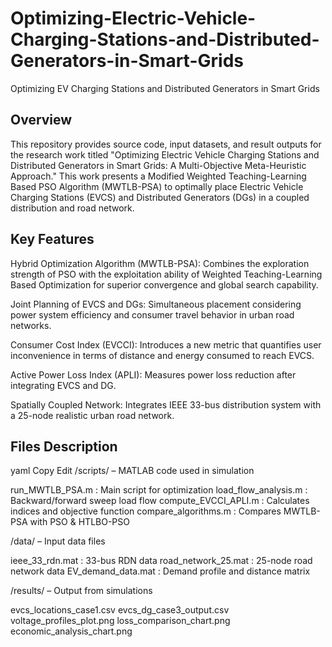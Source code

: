 # Optimizing-Electric-Vehicle-Charging-Stations-and-Distributed-Generators-in-Smart-Grids
Optimizing EV Charging Stations and Distributed Generators in Smart Grids
## Overview
This repository provides source code, input datasets, and result outputs for the research work titled "Optimizing Electric Vehicle Charging Stations and Distributed Generators in Smart Grids: A Multi-Objective Meta-Heuristic Approach." This work presents a Modified Weighted Teaching-Learning Based PSO Algorithm (MWTLB-PSA) to optimally place Electric Vehicle Charging Stations (EVCS) and Distributed Generators (DGs) in a coupled distribution and road network.

## Key Features
Hybrid Optimization Algorithm (MWTLB-PSA): Combines the exploration strength of PSO with the exploitation ability of Weighted Teaching-Learning Based Optimization for superior convergence and global search capability.

Joint Planning of EVCS and DGs: Simultaneous placement considering power system efficiency and consumer travel behavior in urban road networks.

Consumer Cost Index (EVCCI): Introduces a new metric that quantifies user inconvenience in terms of distance and energy consumed to reach EVCS.

Active Power Loss Index (APLI): Measures power loss reduction after integrating EVCS and DG.

Spatially Coupled Network: Integrates IEEE 33-bus distribution system with a 25-node realistic urban road network.

##  Files Description
yaml
Copy
Edit
/scripts/ – MATLAB code used in simulation

run_MWTLB_PSA.m          : Main script for optimization
load_flow_analysis.m     : Backward/forward sweep load flow
compute_EVCCI_APLI.m     : Calculates indices and objective function
compare_algorithms.m     : Compares MWTLB-PSA with PSO & HTLBO-PSO

/data/ – Input data files

ieee_33_rdn.mat          : 33-bus RDN data
road_network_25.mat      : 25-node road network data
EV_demand_data.mat       : Demand profile and distance matrix

/results/ – Output from simulations

evcs_locations_case1.csv
evcs_dg_case3_output.csv
voltage_profiles_plot.png
loss_comparison_chart.png
economic_analysis_chart.png
